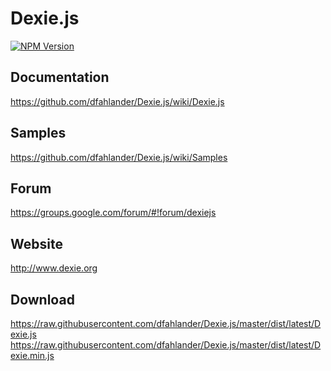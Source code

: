 Dexie.js
========

[![NPM Version][npm-image]][npm-url]

Documentation
-------------
https://github.com/dfahlander/Dexie.js/wiki/Dexie.js

Samples
-------
https://github.com/dfahlander/Dexie.js/wiki/Samples

Forum
-----
https://groups.google.com/forum/#!forum/dexiejs

Website
-------
http://www.dexie.org

Download
--------
https://raw.githubusercontent.com/dfahlander/Dexie.js/master/dist/latest/Dexie.js
https://raw.githubusercontent.com/dfahlander/Dexie.js/master/dist/latest/Dexie.min.js

[npm-image]: https://img.shields.io/npm/v/dexie.svg?style=flat
[npm-url]: https://npmjs.org/package/dexie


